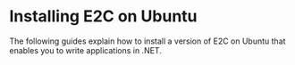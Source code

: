 # Installing E2C on Ubuntu
The following guides explain how to install a version 
of E2C on Ubuntu that enables you to write applications in .NET.

    